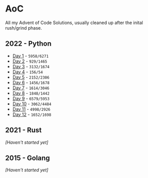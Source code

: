 # AoC
All my Advent of Code Solutions, usually cleaned up after the inital rush/grind phase.

## 2022 - Python
* [Day 1](https://github.com/cadecuddy/AoC/tree/main/2022/01/solution.py) - `5958/6271`
* [Day 2](https://github.com/cadecuddy/AoC/tree/main/2022/02/solution.py) - `929/1465`
* [Day 3](https://github.com/cadecuddy/AoC/tree/main/2022/03/solution.py) - `3132/1674`
* [Day 4](https://github.com/cadecuddy/AoC/tree/main/2022/04/solution.py) - `156/54`
* [Day 5](https://github.com/cadecuddy/AoC/tree/main/2022/05/solution.py) - `2152/2306`
* [Day 6](https://github.com/cadecuddy/AoC/tree/main/2022/06/solution.py) - `1456/1678`
* [Day 7](https://github.com/cadecuddy/AoC/tree/main/2022/07/solution.py) - `1614/3046`
* [Day 8](https://github.com/cadecuddy/AoC/tree/main/2022/08/solution.py) - `1848/1442`
* [Day 9](https://github.com/cadecuddy/AoC/tree/main/2022/09/solution.py) - `6579/5953`
* [Day 10](https://github.com/cadecuddy/AoC/tree/main/2022/10/solution.py) - `3062/4484`
* [Day 11](https://github.com/cadecuddy/AoC/tree/main/2022/11/) - `4998/2926`
* [Day 12](https://github.com/cadecuddy/AoC/tree/main/2022/12/solution.py) - `1652/1698`

## 2021 - Rust
_[Haven't started yet]_

## 2015 - Golang
_[Haven't started yet]_
